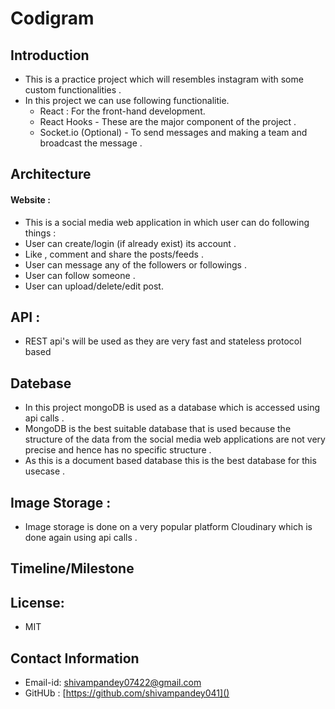 # Codigram
## **Introduction**
* This is a practice project which will resembles instagram with some custom functionalities .
* In this project we can use following  functionalitie.
   * React : For the front-hand development.
   * React Hooks - These are the major component of the project .
   * Socket.io (Optional) - To send messages and making a team and broadcast the message .
## **Architecture**
#### **Website :**

* This is a social media web application in which user can do following things :
* User can create/login (if already exist) its account .
* Like , comment and share the posts/feeds .
* User can message any of the followers or followings .
* User can follow someone .
* User can upload/delete/edit post.


## **API :**
* REST api's will be used as they are very fast and stateless protocol based
## **Datebase**
* In this project mongoDB is used as a database which is accessed using api calls .
* MongoDB is the best suitable database that is used because the structure of the data from the social media web applications are not very precise and hence has no specific structure .
* As this is a document based database this is the best database for this usecase .
## **Image Storage :**
* Image storage is done on a very popular platform Cloudinary which is done again using api calls .
## **Timeline/Milestone**

## **License:**
* MIT
## **Contact Information**
* Email-id: [shivampandey07422@gmail.com]()
* GitHUb : [https://github.com/shivampandey041]()

    
